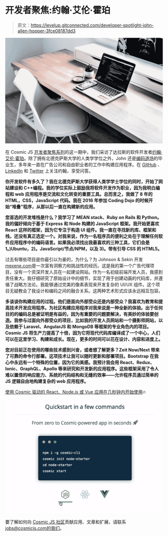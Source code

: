 # 开发者聚焦:约翰·艾伦·霍珀

> 原文：<https://levelup.gitconnected.com/developer-spotlight-john-allen-hopper-3fce08187dd3>

![](img/bea8d3597eed5bcef4923522c6ab75e1.png)

在 Cosmic JS [开发者聚焦系列](https://cosmicjs.com/developers)的这一期中，我们采访了达拉斯的软件开发者[约翰·艾伦·霍珀](https://cosmicjs.com/johnallenhopper)。除了拥有北德克萨斯大学的人类学学位之外，John 还是[编码道场](https://www.codingdojo.com/)的毕业生，多年来一直在广告公司和自由职业者的工作中构建应用程序。在 [GitHub](https://github.com/jahopp23) 、 [LinkedIn](https://www.linkedin.com/in/john-allen-hopper-874424aa/) 和 [Twitter](https://twitter.com/jahwebulariam) 上关注约翰，享受问答。

**你开发软件有多久了？我在北德克萨斯大学获得人类学学士学位的同时，开始了网站建设和 C++编程。我的学位实际上鼓励我将软件开发作为职业，因为我明白编程和 web 应用程序是交流和文化转变的重要工具。总而言之，我做了 8 年的 HTML，CSS，JavaScript 代码。我在 2016 年参加 Coding Dojo 的时候开始“堆叠”程序，从那以后一直在构建新的应用。**

**您首选的开发堆栈是什么？我学习了 MEAN stack、Ruby on Rails 和 Python。我的偏好倾向于基于 Express 和 Node 构建的 JavaScript 框架。我开始更喜欢 React 这样的框架，因为它专注于构造 UI 组件。我一直在寻找新的库、框架和栈，还没有真正选定一个。对我来说，作为一名程序员的便利之处在于理解任何软件应用程序中的编码语言。如果我必须找出我最喜欢的三种工具，它们会是 1。)Ubuntu，2)。JavaScript/节点/NPM，以及 3)。带有引导 CSS 的 HTML5。**

过去有哪些项目是你最引以为豪的，为什么？为 Johnson & Sekin 开发[mexene.com](https://mexene.com/)是一次富有洞察力和挑战性的经历。这是我的第一个广告代理项目，没有一个资深开发人员在一起建设网站。作为一名初级前端开发人员，我感到责任重大。我仔细研究了原始设计中的细节，实现了用于创建动画的代码库，并遵循了战略方法论。我能够通过完美的像素表现来开发复杂的 UI/UX 组件。这个项目无疑教会了我设计和编码之间的融合关系。这两种艺术形式应该永远相互包容。

**多谈谈你构建应用的过程。他们是面向外部受众还是内部受众？我喜欢为教育和提高技术开发应用程序。为社区构建应用程序对我来说是一种全新的体验。出于任何目的的编码总是被证明是有益的，因为有重要的问题要解决，有美妙的体验要创造。我参与过面向外部受众的项目，比如我的开发人员网站和一个摄影师网站，以及依赖于 Laravel、AngularJS 和 MongoDB 等框架的专业角色内的项目。Cosmic JS 将生产力提高了十倍，因为它将现代代码库编译成了一个中心，人们可以在这里学习、构建和成长。现在，更多的时间可以花在设计、内容和进度上。**

**您对目前正在使用的哪些技术感到兴奋，或者想了解更多？Zeit Now/Next 带来了可靠的命令行部署。这项技术让我可以随时更新和部署项目。Bootstrap 在我心中永远有一个特殊的位置，因为它的美感。我预计我会用 React、Redux、Ionic、GraphQL、Apollo 等来研究和开发新的应用程序。这些框架采用了令人难以置信的响应能力、系统的代码结构和无缝的效率——允许程序员通过简单的 JS 逻辑自由地构建复杂的 web 应用程序。**

[使用 Cosmic 驱动的 React、Node.js 或 Vue 应用在几秒钟内开始使用](https://cosmicjs.com/getting-started)🔥

![](img/12554dd9cdc276202543fc29de57e3f1.png)

要了解如何向 [Cosmic JS 社区](https://cosmicjs.com/community)贡献应用、文章和扩展，请联系 jobs@cosmicjs.com[的我们](mailto:jobs@cosmicjs.com)。